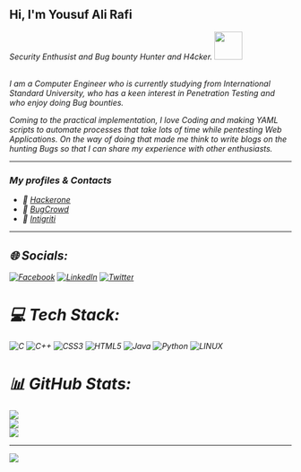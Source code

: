 <h2>Hi, I'm Yousuf Ali Rafi</h2>
<p><em>Security Enthusist and Bug bounty Hunter and H4cker.    <img src="https://media.giphy.com/media/WUlplcMpOCEmTGBtBW/giphy.gif" width="50"><br><br>

<p>
 I am a Computer Engineer who is currently studying from International Standard University, who has a keen interest in Penetration Testing and who enjoy doing Bug bounties.

Coming to the practical implementation, I love Coding and making YAML scripts to automate processes that take lots of time while pentesting Web Applications. On the way of doing that made me think to write blogs on the hunting Bugs so that I can share my experience with other enthusiasts.</p>
 

*************

 
### My profiles & Contacts
- 🔰 [Hackerone](https://hackerone.com/yousuf_ali_rafi)
- 🔰 [BugCrowd](https://bugcrowd.com/yousuf_ali_rafi)
- 🔰 [Intigriti](https://app.intigriti.com/researcher/profile/yousuf_ali_rafi)
 

*************


## 🌐 Socials:
[![Facebook](https://img.shields.io/badge/Facebook-%231877F2.svg?logo=Facebook&logoColor=white)](https://facebook.com/yousufalirafi) [![LinkedIn](https://img.shields.io/badge/LinkedIn-%230077B5.svg?logo=linkedin&logoColor=white)](https://linkedin.com/in/yousufalirafi) [![Twitter](https://img.shields.io/badge/Twitter-%231DA1F2.svg?logo=Twitter&logoColor=white)](https://twitter.com/@yousuf_ali_rafi) 

# 💻 Tech Stack:
![C](https://img.shields.io/badge/c-%2300599C.svg?style=for-the-badge&logo=c&logoColor=white) ![C++](https://img.shields.io/badge/c++-%2300599C.svg?style=for-the-badge&logo=c%2B%2B&logoColor=white) ![CSS3](https://img.shields.io/badge/css3-%231572B6.svg?style=for-the-badge&logo=css3&logoColor=white) ![HTML5](https://img.shields.io/badge/html5-%23E34F26.svg?style=for-the-badge&logo=html5&logoColor=white) ![Java](https://img.shields.io/badge/java-%23ED8B00.svg?style=for-the-badge&logo=java&logoColor=white) ![Python](https://img.shields.io/badge/python-3670A0?style=for-the-badge&logo=python&logoColor=ffdd54) ![LINUX](https://img.shields.io/badge/Linux-FCC624?style=for-the-badge&logo=linux&logoColor=black)
# 📊 GitHub Stats:
![](https://github-readme-stats.vercel.app/api?username=KnightStorm&theme=radical&hide_border=false&include_all_commits=true&count_private=true)<br/>
![](https://github-readme-streak-stats.herokuapp.com/?user=KnightStorm&theme=radical&hide_border=false)<br/>
![](https://github-readme-stats.vercel.app/api/top-langs/?username=KnightStorm&theme=radical&hide_border=false&include_all_commits=true&count_private=true&layout=compact)

 
---
[![](https://visitcount.itsvg.in/api?id=KnightStorm&icon=6&color=0)](https://visitcount.itsvg.in)

<!-- Proudly created with GPRM ( https://gprm.itsvg.in ) -->

